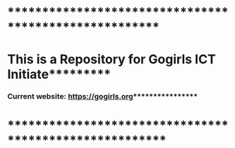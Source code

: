 # ******************************************************
# This is a Repository for Gogirls ICT Initiate*********
### Current website: https://gogirls.org****************
# *******************************************************